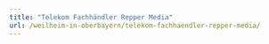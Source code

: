 ```yaml
---
title: "Telekom Fachhändler Repper Media"
url: /weilheim-in-oberbayern/telekom-fachhaendler-repper-media/
---
```

